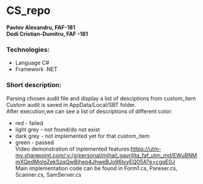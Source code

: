 # CS_repo

**Pavlov Alexandru, FAF-181**<br>
**Dodi Cristian-Dumitru, FAF -181**
### Technologies:
- Language C#
- Framework .NET
### Short description:
Parsing chosen audit file and display a list of desciptions from custom_item<br>
Custom audit is saved in AppData/Local/SBT folder.<br>
After execution,we can see a list of descriptions of different color:
 * red - failed<br>
 * light grey - not found/do not exist<br>
 * dark grey - not implemented yet for that custom_item<br>
 * green - passed <br>
Video demonstration of inplemented features:https://utm-my.sharepoint.com/:v:/g/personal/mihail_gavrilita_faf_utm_md/EWuBNMmXQedMolgZekSzqQwBihep4JhweBJo96IyyEQ05A?e=cgqE0J <br>
Main implementation code can be found in Form1.cs, Pareser.cs, Scanner.cs, SamServer.cs
